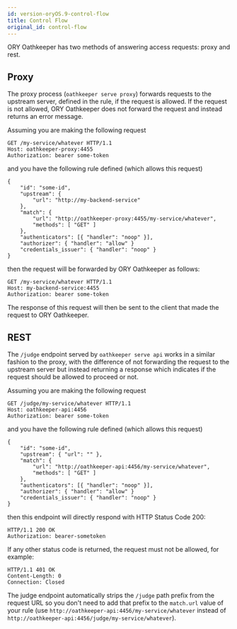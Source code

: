 ```yaml
---
id: version-oryOS.9-control-flow
title: Control Flow
original_id: control-flow
---
```


ORY Oathkeeper has two methods of answering access requests: proxy and rest.

## Proxy

The proxy process (`oathkeeper serve proxy`) forwards requests to the upstream
server, defined in the rule, if the request is allowed. If the request is not
allowed, ORY Oathkeeper does not forward the request and instead returns an
error message.

Assuming you are making the following request

```
GET /my-service/whatever HTTP/1.1
Host: oathkeeper-proxy:4455
Authorization: bearer some-token
```

and you have the following rule defined (which allows this request)

```
{
    "id": "some-id",
    "upstream": {
        "url": "http://my-backend-service"
    },
    "match": {
        "url": "http://oathkeeper-proxy:4455/my-service/whatever",
        "methods": [ "GET" ]
    },
    "authenticators": [{ "handler": "noop" }],
    "authorizer": { "handler": "allow" }
    "credentials_issuer": { "handler": "noop" }
}
```

then the request will be forwarded by ORY Oathkeeper as follows:

```
GET /my-service/whatever HTTP/1.1
Host: my-backend-service:4455
Authorization: bearer some-token
```

The response of this request will then be sent to the client that made the
request to ORY Oathkeeper.

## REST

The `/judge` endpoint served by `oathkeeper serve api` works in a similar
fashion to the proxy, with the difference of not forwarding the request to the
upstream server but instead returning a response which indicates if the request
should be allowed to proceed or not.

Assuming you are making the following request

```
GET /judge/my-service/whatever HTTP/1.1
Host: oathkeeper-api:4456
Authorization: bearer some-token
```

and you have the following rule defined (which allows this request)

```
{
    "id": "some-id",
    "upstream": { "url": "" },
    "match": {
        "url": "http://oathkeeper-api:4456/my-service/whatever",
        "methods": [ "GET" ]
    },
    "authenticators": [{ "handler": "noop" }],
    "authorizer": { "handler": "allow" }
    "credentials_issuer": { "handler": "noop" }
}
```

then this endpoint will directly respond with HTTP Status Code 200:

```
HTTP/1.1 200 OK
Authorization: bearer-sometoken
```

If any other status code is returned, the request must not be allowed, for
example:

```
HTTP/1.1 401 OK
Content-Length: 0
Connection: Closed
```

The judge endpoint automatically strips the `/judge` path prefix from the
request URL so you don't need to add that prefix to the `match.url` value of
your rule (use `http://oathkeeper-api:4456/my-service/whatever` instead of
`http://oathkeeper-api:4456/judge/my-service/whatever`).

